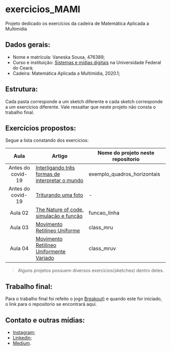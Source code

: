 # exercicios_MAMI
Projeto dedicado os exercícios da cadeira de Matemática Aplicada a Multimídia

## Dados gerais:
* Nome e matrícula: Vaneska Sousa, 476389;
* Curso e instituição: [Sistemas e mídias digitais](https://smd.ufc.br/pt/sobre-o-curso/) na Universidade Federal do Ceará;
* Cadeira: Matemática Aplicada a Multimídia, 2020.1;

## Estrutura:
Cada pasta corresponde a um sketch diferente e cada sketch corresponde a um exercícios diferente. Vale ressaltar que neste projeto não consta o trabalho final. 

## Exercícios propostos:
Segue a lista constando dos exercicios:

|Aula | Artigo | Nome do projeto neste repositorio  | 
|:-:|---|---|
| Antes do covid-19 | [Interligando três formas de interpretar o mundo](http://bit.ly/mami_linguagens) | exemplo_quadros_horizontais|     
| Antes do covid-19 | [Triturando uma foto](http://bit.ly/mami_triturando_foto) | - |   
| Aula 02 | [The Nature of code, simulação e função](https://medium.com/@vaneskakaren15/the-nature-of-code-processing-procedimento-fun%C3%A7%C3%B5es-e-simula%C3%A7%C3%A3o-c06351f337b1) | funcao_linha | 
| Aula 03 | [Movimento Retilíneo Uniforme](https://medium.com/@vaneskakaren15/movimento-retil%C3%ADneo-uniforme-modelo-computacional-4f26a52ae01c) | class_mru |   
| Aula 04 | [Movimento Retilíneo Uniformente Variado](https://medium.com/@vaneskakaren15/simulando-mruv-mru-e-lan%C3%A7amento-obliquio-em-processing-java-b59a0911bb83?source=---------3------------------) | class_mruv |

> Alguns projetos possuem diversos exercicios(sketches) dentro deles.

## Trabalho final:
Para o trabalho final foi refeito o jogo [Breakout)](https://www.youtube.com/watch?v=Cr6z3AyhRr8) e quando este for iniciado, o link para o repositorio se encontrará aqui.

## Contato e outras mídias:
* [Instagram](https://www.instagram.com/vaneska.sousa20/);
* [Linkedin](https://www.linkedin.com/in/vaneska-sousa);
* [Medium](https://medium.com/@vaneskakaren15).

